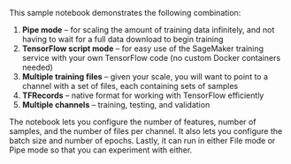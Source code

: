 This sample notebook demonstrates the following combination:

1.	**Pipe mode** – for scaling the amount of training data infinitely, and not having to wait for a full data download to begin training
2.	**TensorFlow script mode** – for easy use of the SageMaker training service with your own TensorFlow code (no custom Docker containers needed)
3.	**Multiple training files** – given your scale, you will want to point to a channel with a set of files, each containing sets of samples
4.	**TFRecords** – native format for working with TensorFlow efficiently
5.	**Multiple channels** – training, testing, and validation

The notebook lets you configure the number of features, number of samples, and the number of files per channel. It also lets you configure the batch size and number of epochs. Lastly, it can run in either File mode or Pipe mode so that you can experiment with either.
